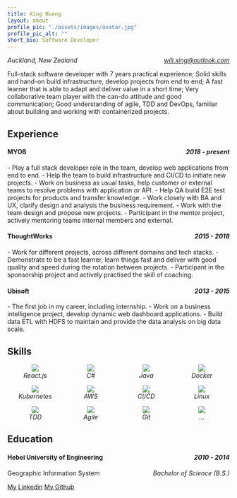 ```yaml
---
title: Xing Huang
layout: about
profile_pic: "./assets/images/avatar.jpg"
profile_pic_alt: ""
short_bio: Software Developer
---
```


<p style="
    display: flex;
    justify-content: space-between;
"><i><i class="fa fa-map-marker" aria-hidden="true"></i> Auckland, New Zealand</i><i><i class="fa fa-envelope" aria-hidden="true"></i> <a href="mailto:will.xing@outlook.com">will.xing@outlook.com</a></i></p>

Full-stack software developer with 7 years practical experience; Solid skills and hand-on build infrastructure, develop projects from end to end; A fast learner that is able to adapt and deliver value in a short time; Very collaborative team player with the can-do attitude and good communication; Good understanding of agile, TDD and DevOps, familiar about building and working with containerized projects.

## Experience

<h4 style="
    display: flex;
    justify-content: space-between;
"><span>MYOB</span><i>2018 - present</i></h4>
- Play a full stack developer role in the team, develop web applications from end to end.
- Help the team to build infrastructure and CI/CD to initiate new projects.
- Work on business as usual tasks, help customer or external teams to resolve problems with application or API.
- Help QA build E2E test projects for products and transfer knowledge.
- Work closely with BA and UX, clarify design and analysis the business requirement.
- Work with the team design and propose new projects.
- Participant in the mentor project, actively mentoring teams internal members and external.

<h4 style="
    display: flex;
    justify-content: space-between;
"><span>ThoughtWorks</span><i>2015 - 2018</i></h4>
- Work for different projects, across different domains and tech stacks.
- Demonstrate to be a fast learner, learn things fast and deliver with good quality and speed during the rotation between projects.
- Participant in the sponsorship project and actively practised the skill of coaching.


<h4 style="
    display: flex;
    justify-content: space-between;
"><span>Ubisoft</span><i>2013 - 2015</i></h4>
- The first job in my career, including internship.
- Work on a business intelligence project, develop dynamic web dashboard applications.
- Build data ETL with HDFS to maintain and provide the data analysis on big data scale.

## Skills

<p class="skill-set">
  <i class="skill">
      <img src="https://img.icons8.com/color/50/000000/react-native.png"/>React.js
  </i>
  <i class="skill">
  <img src="https://img.icons8.com/color/50/000000/c-sharp-logo.png"/>C#
  </i>
  <i class="skill">
  <img src="https://img.icons8.com/color/50/000000/java-coffee-cup-logo.png"/>Java
  </i>
  <i class="skill">
  <img src="https://img.icons8.com/color/50/000000/docker.png"/>Docker
  </i>
</p>
<p class="skill-set">
  <i class="skill">
  <img src="https://img.icons8.com/color/50/000000/kubernetes.png"/>Kubernetes
  </i>
  <i class="skill">
  <img src="https://img.icons8.com/color/50/000000/amazon-s3.png"/>AWS
  </i>
  <i class="skill">
  <img src="https://img.icons8.com/color/50/000000/jenkins.png"/>CI/CD
  </i>
  <i class="skill">
  <img src="https://img.icons8.com/color/50/000000/linux.png"/>Linux
  </i>
</p>
<p class="skill-set">
  <i class="skill">
  <img src="https://img.icons8.com/color/50/000000/test-partial-passed.png"/>TDD
  </i>
  <i class="skill">
  <img src="https://img.icons8.com/color/50/000000/teamwork.png"/>Agile
  </i>
  <i class="skill">
  <img src="https://img.icons8.com/color/50/000000/github--v1.png"/>Git
  </i>
  <i class="skill">
      <img src="https://img.icons8.com/color/50/000000/learning.png"/>...
  </i>
</p>

<!--
<p style="display: flex;
    align-items: center;">
  <img src="https://img.icons8.com/color/50/000000/react-native.png"/> React.js
  <img src="https://img.icons8.com/color/50/000000/c-sharp-logo.png"/> C#
  <img src="https://img.icons8.com/color/50/000000/java-coffee-cup-logo.png"/> Java
</p>-->

## Education

<h4 style="
    display: flex;
    justify-content: space-between;
"><span>Hebei University of Engineering</span><i>2010 - 2014</i></h4>

<p style="
    display: flex;
    justify-content: space-between;
">Geographic Information System <i>Bachelor of Science (B.S.)</i></p>

[My Linkedin](https://www.linkedin.com/in/xnhuang/)
[My Github](https://github.com/WillXing)

<style>
  @media print
  {
    nav {
      display: none;
    }
    main {
      margin: 50px 10px;
    }
    .author-bio img {
      width: 100px !important;
    }
  }
  
  .skill-set {
    display: flex;
    justify-content: space-around;
  }
  .skill {
    display: flex;
    align-items: center;
    width: 5rem;
    flex-direction: column;
  }
</style>